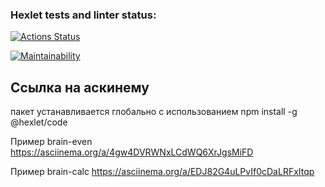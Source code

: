 ### Hexlet tests and linter status:
[![Actions Status](https://github.com/akirayamaa/frontend-project-44/actions/workflows/hexlet-check.yml/badge.svg)](https://github.com/akirayamaa/frontend-project-44/actions)

[![Maintainability](https://api.codeclimate.com/v1/badges/0c2aa2446451b897f2d8/maintainability)](https://codeclimate.com/github/akirayamaa/frontend-project-44/maintainability)

## Ссылка на аскинему 
пакет устанавливается глобально с использованием 
npm install -g @hexlet/code

Пример brain-even
https://asciinema.org/a/4gw4DVRWNxLCdWQ6XrJgsMiFD

Пример brain-calc 
https://asciinema.org/a/EDJ82G4uLPvIf0cDaLRFxItqp
